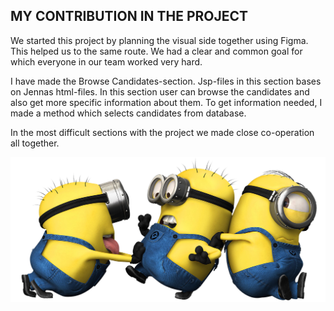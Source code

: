## MY CONTRIBUTION IN THE PROJECT

We started this project by planning the visual side together using Figma. This helped us to the same route.
We had a clear and common goal for which everyone in our team worked very hard. 

I have made the Browse Candidates-section. Jsp-files in this section bases on Jennas html-files. In this section user can browse the candidates
and also get more specific information about them. To get information needed, I made a method which selects candidates from database.

In the most difficult sections with the project we made close co-operation all together.


![alt text](https://github.com/amakarj/TheElectionMachine/blob/main/TheElectionMachine/src/main/webapp/pics/miniongroup.png "Our group")

